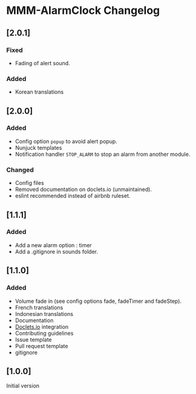 # MMM-AlarmClock Changelog

## [2.0.1]

### Fixed

* Fading of alert sound.

### Added

* Korean translations

## [2.0.0]

### Added

* Config option `popup` to avoid alert popup.
* Nunjuck templates
* Notification handler `STOP_ALARM` to stop an alarm from another module.

### Changed

* Config files
* Removed documentation on doclets.io (unmaintained).
* eslint recommended instead of airbnb ruleset.

## [1.1.1]

### Added

* Add a new alarm option : timer
* Add a .gitignore in sounds folder.

## [1.1.0]

### Added

* Volume fade in (see config options fade, fadeTimer and fadeStep).
* French translations
* Indonesian translations
* Documentation
* [Doclets.io](https://doclets.io/fewieden/MMM-AlarmClock/master) integration
* Contributing guidelines
* Issue template
* Pull request template
* gitignore

## [1.0.0]

Initial version
